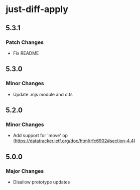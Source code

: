 # just-diff-apply

## 5.3.1

### Patch Changes

- Fix README

## 5.3.0

### Minor Changes

- Update .mjs module and d.ts

## 5.2.0

### Minor Changes

- Add support for 'move' op (https://datatracker.ietf.org/doc/html/rfc6902#section-4.4)

## 5.0.0

### Major Changes

- Disallow prototype updates
